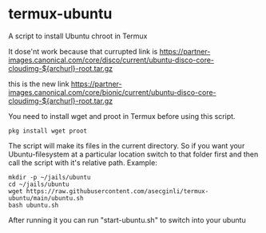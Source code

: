 # termux-ubuntu

A script to install Ubuntu chroot in Termux

It dose'nt work because that currupted link is https://partner-images.canonical.com/core/disco/current/ubuntu-disco-core-cloudimg-${archurl}-root.tar.gz

this is the new link 
https://partner-images.canonical.com/core/bionic/current/ubuntu-disco-core-cloudimg-${archurl}-root.tar.gz

You need to install wget and proot in Termux before using this script.

```
pkg install wget proot
```

The script will make its files in the current directory. So if you want your Ubuntu-filesystem at a particular location switch to that folder first and then call the script with it's relative path. Example:
```
mkdir -p ~/jails/ubuntu
cd ~/jails/ubuntu
wget https://raw.githubusercontent.com/asecginli/termux-ubuntu/main/ubuntu.sh
bash ubuntu.sh
```

After running it you can run "start-ubuntu.sh" to switch into your ubuntu

